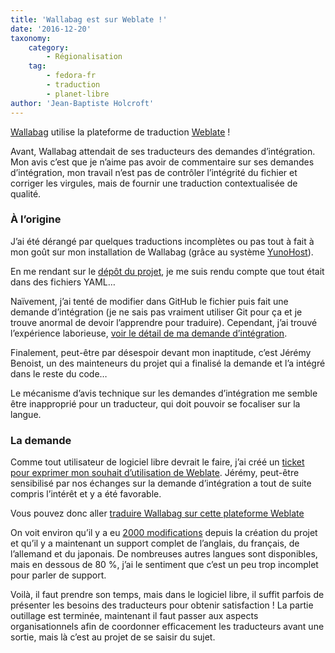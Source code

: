 ```yaml
---
title: 'Wallabag est sur Weblate !'
date: '2016-12-20'
taxonomy:
    category:
        - Régionalisation
    tag:
        - fedora-fr
        - traduction
        - planet-libre
author: 'Jean-Baptiste Holcroft'
---
```


[Wallabag](https://www.wallabag.org) utilise la plateforme de traduction [Weblate](https://hosted.weblate.org) !

Avant, Wallabag attendait de ses traducteurs des demandes d’intégration. Mon avis c’est que je n’aime pas avoir de commentaire sur ses demandes d’intégration, mon travail n’est pas de contrôler l’intégrité du fichier et corriger les virgules, mais de fournir une traduction contextualisée de qualité.

### À l’origine

J’ai été dérangé par quelques traductions incomplètes ou pas tout à fait à mon goût sur mon installation de Wallabag (grâce au système [YunoHost](https://yunohost.org)).

En me rendant sur le [dépôt du projet](https://github.com/wallabag/wallabag), je me suis rendu compte que tout était dans des fichiers YAML…

Naïvement, j’ai tenté de modifier dans GitHub le fichier puis fait une demande d’intégration (je ne sais pas vraiment utiliser Git pour ça et je trouve anormal de devoir l’apprendre pour traduire). Cependant, j’ai trouvé l’expérience laborieuse, [voir le détail de ma demande d’intégration](https://github.com/wallabag/wallabag/pull/2519).

Finalement, peut-être par désespoir devant mon inaptitude, c’est Jérémy Benoist, un des mainteneurs du projet qui a finalisé la demande et l’a intégré dans le reste du code…

Le mécanisme d’avis technique sur les demandes d’intégration me semble être inapproprié pour un traducteur, qui doit pouvoir se focaliser sur la langue.

### La demande

Comme tout utilisateur de logiciel libre devrait le faire, j’ai créé un [ticket pour exprimer mon souhait d’utilisation de Weblate](https://github.com/wallabag/wallabag/issues/2511). Jérémy, peut-être sensibilisé par nos échanges sur la demande d’intégration a tout de suite compris l’intérêt et y a été favorable.

Vous pouvez donc aller [traduire Wallabag sur cette plateforme Weblate](https://hosted.weblate.org/projects/wallabag/)

On voit environ qu’il y a eu [2000 modifications](https://hosted.weblate.org/projects/wallabag/#activity) depuis la création du projet et qu’il y a maintenant un support complet de l’anglais, du français, de l’allemand et du japonais. De nombreuses autres langues sont disponibles, mais en dessous de 80 %, j’ai le sentiment que c’est un peu trop incomplet pour parler de support.

Voilà, il faut prendre son temps, mais dans le logiciel libre, il suffit parfois de présenter les besoins des traducteurs pour obtenir satisfaction ! La partie outillage est terminée, maintenant il faut passer aux aspects organisationnels afin de coordonner efficacement les traducteurs avant une sortie, mais là c’est au projet de se saisir du sujet.
